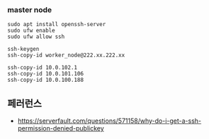 
### master node ###

```
sudo apt install openssh-server
sudo ufw enable
sudo ufw allow ssh
```

```
ssh-keygen
ssh-copy-id worker_node@222.xx.222.xx
```


```
ssh-copy-id 10.0.102.1
ssh-copy-id 10.0.101.106
ssh-copy-id 10.0.100.188
```



## 페러런스 ##

* https://serverfault.com/questions/571158/why-do-i-get-a-ssh-permission-denied-publickey
